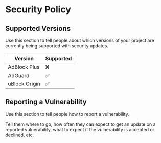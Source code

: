 # Security Policy

## Supported Versions

Use this section to tell people about which versions of your project are
currently being supported with security updates.

| Version | Supported          |
| ------- | ------------------ |
| AdBlock Plus | :x:    
| AdGuard | :white_check_mark: |
| uBlock Origin | :white_check_mark: |

## Reporting a Vulnerability

Use this section to tell people how to report a vulnerability.

Tell them where to go, how often they can expect to get an update on a
reported vulnerability, what to expect if the vulnerability is accepted or
declined, etc.
